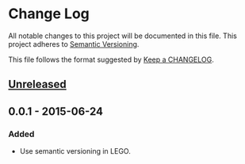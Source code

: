 # Change Log
All notable changes to this project will be documented in this file.
This project adheres to [Semantic Versioning](http://semver.org/).

This file follows the format suggested by [Keep a CHANGELOG](https://github.com/olivierlacan/keep-a-changelog).

## [Unreleased][unreleased]

## 0.0.1 - 2015-06-24
### Added
- Use semantic versioning in LEGO.

[unreleased]: https://github.com/optimizely/lego/compare/v1.0.0...HEAD
[1.0.0]: https://github.com/optimizely/lego/compare/v0.0.1...v1.0.0
